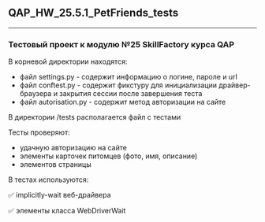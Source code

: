 ## QAP_HW_25.5.1_PetFriends_tests
___
### Тестовый проект к модулю №25 SkillFactory курса QAP

В корневой директории находятся:
* файл settings.py - содержит информацию о логине, пароле и url
* файл conftest.py - содержит фикстуру для инициализации драйвер-браузера и закрытия сессии после завершения теста
* файл autorisation.py - содержит метод авторизации на сайте

В директории /tests располагается файл с тестами

Тесты проверяют:
* удачную авторизацию на сайте
* элементы карточек питомцев (фото, имя, описание)
* элементов страницы

В тестах используются:

✅ implicitly-wait веб-драйвера

✅ элементы класса WebDriverWait
